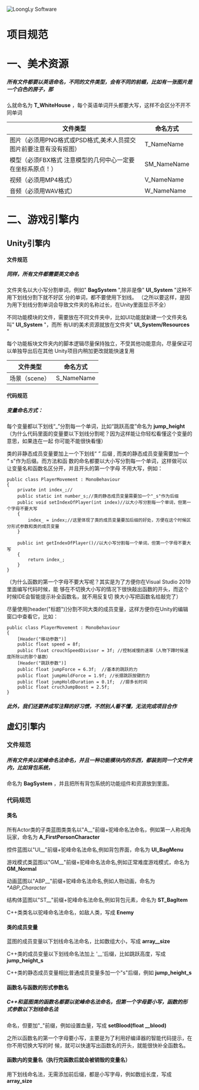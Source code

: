 ![LoongLy Software](https://gitee.com/zixuan_long/Img/raw/master/LS3_LOW_PIX.png)

# 项目规范

# 一、美术资源

##### 所有文件都要以英语命名，不同的文件类型，会有不同的前缀，比如有一张图片是一个白色的房子，那

么就命名为 **T_WhiteHouse** ，每个英语单词开头都要大写，这样不会区分不开不同单词

| 文件类型                                                     | 命名方式    |
| ------------------------------------------------------------ | ----------- |
| 图片（必须用PNG格式或PSD格式,美术人员提交图片前要注意有没有抠图） | T_NameName  |
| 模型（必须FBX格式 注意模型的几何中心一定要在坐标系原点！）   | SM_NameName |
| 视频（必须用MP4格式）                                        | V_NameName  |
| 音频（必须用WAV格式）                                        | W_NameName  |

# 二、游戏引擎内

## Unity引擎内

#### 文件规范

##### 同样，所有文件都需要英文命名

文件夹名以大小写分割单词，例如" **BagSystem** ",除非是像" **UI_System** "这种不用下划线分割下就不好区
分的单词，都不要使用下划线。
（之所以要这样，是因为用下划线分割单词会导致文件夹的名称过长，在Unity里面显示不全）

不同功能模块的文件，需要放在不同文件夹中，比如UI功能就新建一个文件夹名叫" **UI_System** "，而所
有UI的美术资源就放在文件夹" **UI_System/Resources** "

[为什么Uni恤中美术资源都要放在一个命名为Resources的文件夹内]: https://gwb.tencent.com/community/detail/127394#:~:text=Unity%E4%BD%BF%E7%94%A8Resources%E7%B1%BB%E8%B5%84%E6%BA%90%E7%AE%A1%E7%90%86%201%20Resources%E7%B1%BB%E5%8F%AA%E8%83%BD%E8%AF%BB%E5%8F%96%E5%90%8D%E4%B8%BA%E2%80%9CResources%E2%80%9D%E7%9A%84%E6%96%87%E4%BB%B6%E5%A4%B9%E9%87%8C%E7%9A%84%E8%B5%84%E6%BA%90%EF%BC%8C%E6%B3%A8%E6%84%8F%E6%98%AF%E5%A4%8D%E6%95%B0%E5%BD%A2%E5%BC%8F%E3%80%82%202%20Resources%E6%96%87%E4%BB%B6%E5%A4%B9%E9%9C%80%E8%A6%81%E7%94%A8%E6%88%B7%E8%87%AA%E5%B7%B1%E6%96%B0%E5%BB%BA%EF%BC%8C%E5%8F%AF%E4%BB%A5%E6%94%BE%E5%9C%A8Asset%E6%96%87%E4%BB%B6%E5%A4%B9%E9%87%8C%E4%BB%BB%E6%84%8F%E5%B1%82%E7%BA%A7%E7%9A%84%E5%AD%90%E7%9B%AE%E5%BD%95%E4%B8%AD%EF%BC%8C%E8%8B%A5%E5%9C%A8%E4%B8%8D%E5%90%8C%E7%9B%AE%E5%BD%95%E4%B8%8B%E6%9C%89%E5%A4%9A%E4%B8%AA%E2%80%9CResources%E2%80%9D%E6%96%87%E4%BB%B6%E5%A4%B9%EF%BC%8C%E5%8A%A0%E8%BD%BD%E6%9F%90%E4%B8%AA%E6%8C%87%E5%AE%9A%E8%B5%84%E6%BA%90%E6%97%B6%E6%AF%8F%E4%B8%80%E4%B8%AA%E2%80%9CResources%E2%80%9D%E6%96%87%E4%BB%B6%E5%A4%B9%E9%83%BD%E4%BC%9A%E8%A2%AB%E6%A3%80%E6%9F%A5%E3%80%82,%E5%9B%A0%E6%AD%A4%E5%BB%BA%E8%AE%AE%E9%A1%B9%E7%9B%AE%E4%B8%AD%E5%8F%AA%E5%88%9B%E5%BB%BA%E4%B8%80%E4%B8%AA%E5%90%8D%E4%B8%BA%E2%80%9CResources%E2%80%9D%E7%9A%84%E6%96%87%E4%BB%B6%E5%A4%B9%EF%BC%8C%E4%B8%94%E6%94%BE%E5%9C%A8Asset%E6%96%87%E4%BB%B6%E5%A4%B9%E7%9A%84%E6%A0%B9%E7%9B%AE%E5%BD%95%E4%B8%8B%E3%80%82%203%20Unity%E6%89%93%E5%8C%85%E5%8F%91%E5%B8%83%E6%97%B6%EF%BC%8C%E5%8F%AA%E6%9C%89Resources%E6%96%87%E4%BB%B6%E5%A4%B9%E9%87%8C%E7%9A%84%E8%B5%84%E6%BA%90%E5%9C%A8%E4%BC%9A%E8%A2%AB%E6%89%93%E5%85%A5%E5%8C%85%E4%B8%AD%E3%80%82%204%20Resources%E7%B1%BB%E5%8A%A0%E8%BD%BD%E8%B5%84%E6%BA%90%E6%97%B6%EF%BC%8C%E4%BD%BF%E7%94%A8%E2%80%9DResources%E2%80%9D%E6%96%87%E4%BB%B6%E5%A4%B9%E5%BC%80%E5%A7%8B%E7%9A%84%E7%9B%B8%E5%AF%B9%E8%B7%AF%E5%BE%84%EF%BC%8C%E4%B8%94%E4%B8%8D%E5%8C%85%E5%90%AB%E8%B5%84%E6%BA%90%E7%9A%84%E6%89%A9%E5%B1%95%E5%90%8D%E3%80%82%20%E5%A6%82%E8%A6%81%E5%8A%A0%E8%BD%BDAsset%2FResources%2FImages%2F1.jpg%E8%B5%84%E6%BA%90%EF%BC%8C%E5%8A%A0%E8%BD%BD%E8%B7%AF%E5%BE%84%E5%BA%94%E8%AF%A5%E5%86%99%E2%80%9DImages%2F1%E2%80%9D%E3%80%82	"为什么Uni恤中美术资源都要放在一个命名为Resources的文件夹内"

每个功能板块文件夹内的脚本逻辑尽量保持独立，不受其他功能意向，尽量保证可以单独导出后在其他
Unity项目内稍加更改就能快速复用

| 文件类型      | 命名方式   |
| ------------- | ---------- |
| 场景（scene） | S_NameName |

#### 代码规范

##### 变量命名方式：

每个变量都以下划线“_”分割每一个单词，比如“跳跃高度”命名为 **jump_height**
（为什么代码里面的变量要以下划线分割呢？因为这样能让你轻松看懂这个变量的意思，如果连在一起
你可能不能很快看懂）


类的非静态成员变量要加上一个下划线“ _”_ 后缀 _,_ 而类的静态成员变量需要加一个 _"_ s"作为后缀。而方法和函
数的命名都要以大小写分割每一个单词，这样做可以让变量名和函数名区分开，并且开头的第一个字母
不用大写，例如：
```
public class PlayerMovement : MonoBehaviour
{
	private int index_;//
	public static int number_s;//类的静态成员变量需要加一个"_s"作为后缀
	public void setIndexOfPlayer(int index)//以大小写分割每一个单词，但第一个字母不要大写
	{
		index_ = index;//这里体现了类的成员变量要加后缀的好处，方便在这个时候区分形式参数和类的成员变量
	}
	
	public int getIndexOfPlayer()//以大小写分割每一个单词，但第一个字母不要大写
	{
		return index_;
	}
}
```
（为什么函数的第一个字母不要大写呢？其实是为了方便你在Visual Studio 2019里面编写代码时候，能
够在不切换大小写的情况下很快敲出函数的开头，而这个时候IDE会智能提示补全函数名，就不用反复切
换大小写把函数名给敲完了）

尽量使用[header("标题")]分割不同大类的成员变量，这样方便你在Unity的编辑窗口中查看它，比如：
```
public class PlayerMovement : MonoBehaviour
{
    [Header("移动参数")]
    public float speed = 8f;
    public float crouchSpeedDivisor = 3f; //控制减慢的速率（人物下蹲时候速度所除以的那个基数）
    [Header("跳跃参数")]
    public float jumpForce = 6.3f;  //基本的跳跃的力
    public float jumpHoldForce = 1.9f; //长摁跳跃按键的力
    public float jumpHoldDuration = 0.1f;  //摁多长时间
    public float cruchJumpBoost = 2.5f;
}
```

##### 此外，我们还要养成写注释的好习惯，不然别人看不懂，无法完成项目合作

## 虚幻引擎内

### 文件规范

##### 所有文件夹以驼峰命名法命名，并且一种功能模块内的东西，都装到同一个文件夹内，比如背包系统，

命名为 **BagSystem** ，并且把所有背包系统的功能组件和资源放到里面。

### 代码规范

#### 类名

所有Actor类的子类蓝图类类名以"A__"前缀+驼峰命名法命名，例如第一人称视角玩家，命名为
**A_FirstPersonCharacter**

控件蓝图以"UI__"前缀+驼峰命名法命名,例如背包界面，命名为 **UI_BagMenu**

游戏模式类蓝图以"GM__"前缀+驼峰命名法命名,例如正常难度游戏模式，命名为 **GM_Normal**

动画蓝图以"ABP__"前缀+驼峰命名法命名,例如人物动画，命名为 _*ABP_Character_

结构体蓝图以"ST__"前缀+驼峰命名法命名,例如背包元素，命名为 **ST_BagItem**

C++类类名以驼峰命名法命名，如敌人类，写成 **Enemy**

#### 类的成员变量

蓝图的成员变量以下划线命名法命名，比如数组大小，写成 **array__size**

C++类的成员变量以下划线命名法加上 '__'后缀，比如跳跃高度，写成 **jump_height_s**

C++类的静态成员变量相比普通成员变量多加一个"s"后缀，例如 **jump_height_s**

#### 函数名与函数的形式参数名

##### C++和蓝图类的函数名都要以驼峰命名法命名，但第一个字母要小写，函数的形式参数以下划线命名法

命名，但要加"_"前缀，例如设置血量，写成 **setBlood(float __blood)**

之所以函数名的第一个字母要小写，主要是为了利用好编译器的智能代码提示，在你不用切换大写的时
候，就可以快速写出函数名的开头，就能很快补全函数名。

#### 函数内的变量名（执行完函数后就会被销毁的变量名）

用下划线命名法，无需添加前后缀，都是小写字母，例如数组长度，写成 **array_size**
